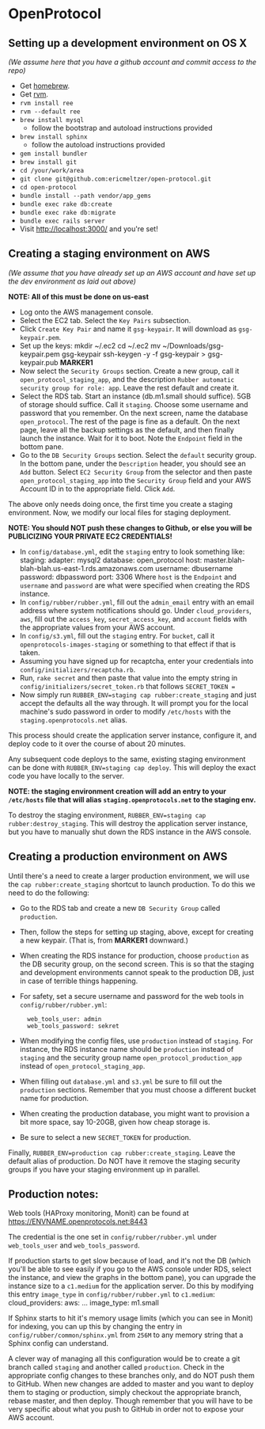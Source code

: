 # OpenProtocol
##  Setting up a development environment on OS X

_(We assume here that you have a github account and commit access to the repo)_

* Get [homebrew](http://mxcl.github.com/homebrew/).
* Get [rvm](https://rvm.beginrescueend.com/).
* `rvm install ree`
* `rvm --default ree`
* `brew install mysql`
    * follow the bootstrap and autoload instructions provided
* `brew install sphinx`
    * follow the autoload instructions provided
* `gem install bundler`
* `brew install git`
* `cd /your/work/area`
* `git clone git@github.com:ericmeltzer/open-protocol.git`
* `cd open-protocol`
* `bundle install --path vendor/app_gems`
* `bundle exec rake db:create`
* `bundle exec rake db:migrate`
* `bundle exec rails server`
* Visit [http://localhost:3000/]() and you're set!

##  Creating a staging environment on AWS

_(We assume that you have already set up an AWS account and have set up the dev environment as laid out above)_

**NOTE: All of this must be done on us-east**

* Log onto the AWS management console.
* Select the EC2 tab. Select the `Key Pairs` subsection.
* Click `Create Key Pair` and name it `gsg-keypair`. It will download as `gsg-keypair.pem`.
* Set up the keys:
        mkdir ~/.ec2
        cd ~/.ec2
        mv ~/Downloads/gsg-keypair.pem gsg-keypair
        ssh-keygen -y -f gsg-keypair > gsg-keypair.pub
**MARKER1**
* Now select the `Security Groups` section. Create a new group, call it `open_protocol_staging_app`, and the description `Rubber automatic security group for role: app`. Leave the rest default and create it.
* Select the RDS tab. Start an instance (db.m1.small should suffice). 5GB of storage should suffice. Call it `staging`. Choose some username and password that you remember. On the next screen, name the database `open_protocol`. The rest of the page is fine as a default. On the next page, leave all the backup settings as the default, and then finally launch the instance. Wait for it to boot. Note the `Endpoint` field in the bottom pane.
* Go to the `DB Security Groups` section. Select the `default` security group. In the bottom pane, under the `Description` header, you should see an `Add` button. Select `EC2 Security Group` from the selector and then paste `open_protocol_staging_app` into the `Security Group` field and your AWS Account ID in to the appropriate field. Click `Add`.

The above only needs doing once, the first time you create a staging environment. Now, we modify our local files for staging deployment.

**NOTE: You should NOT push these changes to Github, or else you will be PUBLICIZING YOUR PRIVATE EC2 CREDENTIALS!**

* In `config/database.yml`, edit the `staging` entry to look something like:
        staging:
          adapter: mysql2
          database: open_protocol
          host: master.blah-blah-blah.us-east-1.rds.amazonaws.com
          username: dbusername
          password: dbpassword
          port: 3306
  Where `host` is the `Endpoint` and `username` and `password` are what were specified when creating the RDS instance.
* In `config/rubber/rubber.yml`, fill out the `admin_email` entry with an email address where system notifications should go. Under `cloud_providers`, `aws`, fill out the `access_key`, `secret_access_key`, and `account` fields with the appropriate values from your AWS account.
* In `config/s3.yml`, fill out the `staging` entry. For `bucket`, call it `openprotocols-images-staging` or something to that effect if that is taken.
* Assuming you have signed up for recaptcha, enter your credentials into `config/initializers/recaptcha.rb`.
* Run, `rake secret` and then paste that value into the empty string in `config/initializers/secret_token.rb` that follows `SECRET_TOKEN = `
* Now simply run `RUBBER_ENV=staging cap rubber:create_staging` and just accept the defaults all the way through. It will prompt you for the local machine's sudo password in order to modify `/etc/hosts` with the `staging.openprotocols.net` alias.

This process should create the application server instance, configure it, and deploy code to it over the course of about 20 minutes.

Any subsequent code deploys to the same, existing staging environment can be done with `RUBBER_ENV=staging cap deploy`. This will deploy the exact code you have locally to the server.

**NOTE: the staging environment creation will add an entry to your `/etc/hosts` file that will alias `staging.openprotocols.net` to the staging env.**

To destroy the staging environment, `RUBBER_ENV=staging cap rubber:destroy_staging`. This will destroy the application server instance, but you have to manually shut down the RDS instance in the AWS console.

## Creating a production environment on AWS

Until there's a need to create a larger production environment, we will use the `cap rubber:create_staging` shortcut to launch production. To do this we need to do the following:

* Go to the RDS tab and create a new `DB Security Group` called `production`.
* Then, follow the steps for setting up staging, above, except for creating a new keypair. (That is, from **MARKER1** downward.)
* When creating the RDS instance for production, choose `production` as the DB security group, on the second screen. This is so that the staging and development environments cannot speak to the production DB, just in case of terrible things happening.
* For safety, set a secure username and password for the web tools in `config/rubber/rubber.yml`:

        web_tools_user: admin
        web_tools_password: sekret

* When modifying the config files, use `production` instead of `staging`. For instance, the RDS instance name should be `production` instead of `staging` and the security group name `open_protocol_production_app` instead of `open_protocol_staging_app`.
* When filling out `database.yml` and `s3.yml` be sure to fill out the `production` sections. Remember that you must choose a different bucket name for production.
* When creating the production database, you might want to provision a bit more space, say 10-20GB, given how cheap storage is.
* Be sure to select a new `SECRET_TOKEN` for production.

Finally, `RUBBER_ENV=production cap rubber:create_staging`. Leave the default alias of production. Do NOT have it remove the staging security groups if you have your staging environment up in parallel.

## Production notes:

Web tools (HAProxy monitoring, Monit) can be found at https://ENVNAME.openprotocols.net:8443

The credential is the one set in `config/rubber/rubber.yml` under `web_tools_user` and `web_tools_password`.

If production starts to get slow because of load, and it's not the DB (which you'll be able to see easily if you go to the AWS console under RDS, select the instance, and view the graphs in the bottom pane), you can upgrade the instance size to a `c1.medium` for the application server. Do this by modifying this entry `image_type` in `config/rubber/rubber.yml` to `c1.medium`:
        cloud_providers:
          aws:
          ...
            image_type: m1.small

If Sphinx starts to hit it's memory usage limits (which you can see in Monit) for indexing, you can up this by changing the entry in `config/rubber/common/sphinx.yml` from `256M` to any memory string that a Sphinx config can understand.

A clever way of managing all this configuration would be to create a git branch called `staging` and another called `production`. Check in the appropriate config changes to these branches only, and do NOT push them to GitHub. When new changes are added to master and you want to deploy them to staging or production, simply checkout the appropriate branch, rebase master, and then deploy. Though remember that you will have to be very specific about what you push to GitHub in order not to expose your AWS account.